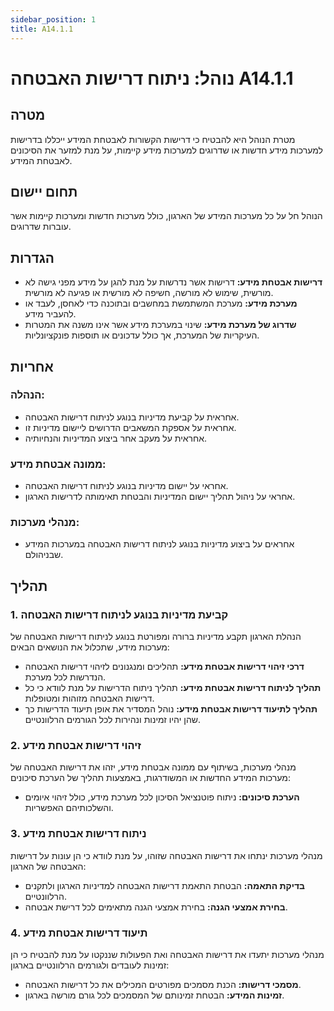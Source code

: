 ```yaml
---
sidebar_position: 1
title: A14.1.1
---
```


# נוהל: ניתוח דרישות האבטחה A14.1.1

## מטרה
מטרת הנוהל היא להבטיח כי דרישות הקשורות לאבטחת המידע ייכללו בדרישות למערכות מידע חדשות או שדרוגים למערכות מידע קיימות, על מנת למזער את הסיכונים לאבטחת המידע.

## תחום יישום
הנוהל חל על כל מערכות המידע של הארגון, כולל מערכות חדשות ומערכות קיימות אשר עוברות שדרוגים.

## הגדרות
- **דרישות אבטחת מידע:** דרישות אשר נדרשות על מנת להגן על מידע מפני גישה לא מורשית, שימוש לא מורשה, חשיפה לא מורשית או פגיעה לא מורשית.
- **מערכת מידע:** מערכת המשתמשת במחשבים ובתוכנה כדי לאחסן, לעבד או להעביר מידע.
- **שדרוג של מערכת מידע:** שינוי במערכת מידע אשר אינו משנה את המטרות העיקריות של המערכת, אך כולל עדכונים או תוספות פונקציונליות.

## אחריות
### הנהלה:
- אחראית על קביעת מדיניות בנוגע לניתוח דרישות האבטחה.
- אחראית על אספקת המשאבים הדרושים ליישום מדיניות זו.
- אחראית על מעקב אחר ביצוע המדיניות והנחיותיה.

### ממונה אבטחת מידע:
- אחראי על יישום מדיניות בנוגע לניתוח דרישות האבטחה.
- אחראי על ניהול תהליך יישום המדיניות והבטחת תאימותה לדרישות הארגון.

### מנהלי מערכות:
- אחראים על ביצוע מדיניות בנוגע לניתוח דרישות האבטחה במערכות המידע שבניהולם.

## תהליך
### 1. קביעת מדיניות בנוגע לניתוח דרישות האבטחה
הנהלת הארגון תקבע מדיניות ברורה ומפורטת בנוגע לניתוח דרישות האבטחה של מערכות מידע, שתכלול את הנושאים הבאים:
- **דרכי זיהוי דרישות אבטחת מידע:** תהליכים ומנגנונים לזיהוי דרישות האבטחה הנדרשות לכל מערכת.
- **תהליך לניתוח דרישות אבטחת מידע:** תהליך ניתוח הדרישות על מנת לוודא כי כל דרישות האבטחה מזוהות ומטופלות.
- **תהליך לתיעוד דרישות אבטחת מידע:** נוהל המסדיר את אופן תיעוד הדרישות כך שהן יהיו זמינות ונהירות לכל הגורמים הרלוונטיים.

### 2. זיהוי דרישות אבטחת מידע
מנהלי מערכות, בשיתוף עם ממונה אבטחת מידע, יזהו את דרישות האבטחה של מערכות המידע החדשות או המשודרגות, באמצעות תהליך של הערכת סיכונים:
- **הערכת סיכונים:** ניתוח פוטנציאל הסיכון לכל מערכת מידע, כולל זיהוי איומים והשלכותיהם האפשריות.

### 3. ניתוח דרישות אבטחת מידע
מנהלי מערכות ינתחו את דרישות האבטחה שזוהו, על מנת לוודא כי הן עונות על דרישות האבטחה של הארגון:
- **בדיקת התאמה:** הבטחת התאמת דרישות האבטחה למדיניות הארגון ולתקנים הרלוונטיים.
- **בחירת אמצעי הגנה:** בחירת אמצעי הגנה מתאימים לכל דרישת אבטחה.

### 4. תיעוד דרישות אבטחת מידע
מנהלי מערכות יתעדו את דרישות האבטחה ואת הפעולות שננקטו על מנת להבטיח כי הן זמינות לעובדים ולגורמים הרלוונטיים בארגון:
- **מסמכי דרישות:** הכנת מסמכים מפורטים המכילים את כל דרישות האבטחה.
- **זמינות המידע:** הבטחת זמינותם של המסמכים לכל גורם מורשה בארגון.